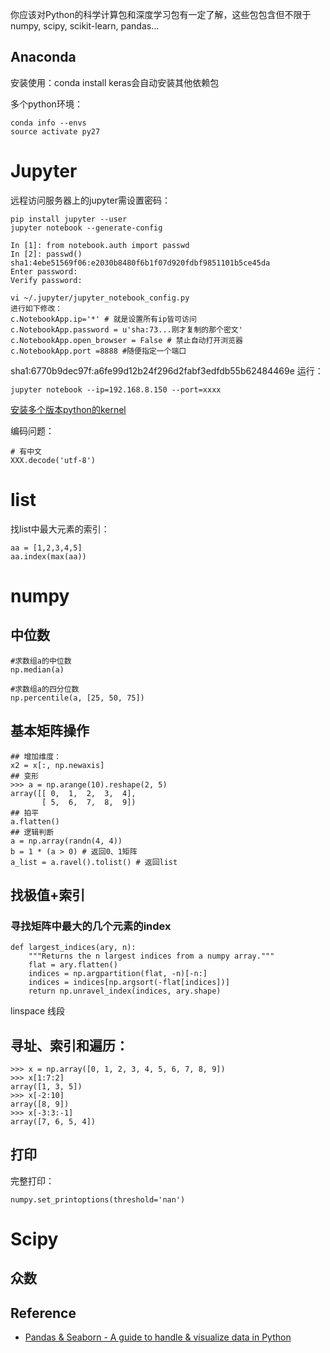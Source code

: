 你应该对Python的科学计算包和深度学习包有一定了解，这些包包含但不限于numpy, scipy, scikit-learn, pandas...

## Anaconda

安装使用：conda install keras会自动安装其他依赖包

多个python环境：

```
conda info --envs
source activate py27
```



# Jupyter

远程访问服务器上的jupyter需设置密码：

```
pip install jupyter --user
jupyter notebook --generate-config

In [1]: from notebook.auth import passwd
In [2]: passwd() sha1:4ebe51569f06:e2030b8480f6b1f07d920fdbf9851101b5ce45da
Enter password: 
Verify password: 

vi ~/.jupyter/jupyter_notebook_config.py
进行如下修改：
c.NotebookApp.ip='*' # 就是设置所有ip皆可访问
c.NotebookApp.password = u'sha:73...刚才复制的那个密文'
c.NotebookApp.open_browser = False # 禁止自动打开浏览器
c.NotebookApp.port =8888 #随便指定一个端口
```

sha1:6770b9dec97f:a6fe99d12b24f296d2fabf3edfdb55b62484469e
运行：
```
jupyter notebook --ip=192.168.8.150 --port=xxxx
```
[安装多个版本python的kernel][1]

编码问题：

```
# 有中文
XXX.decode('utf-8')
```


# list

找list中最大元素的索引：

```
aa = [1,2,3,4,5]
aa.index(max(aa))
```

# numpy

## 中位数

```
#求数组a的中位数
np.median(a)

#求数组a的四分位数
np.percentile(a, [25, 50, 75])
```

## 基本矩阵操作 


```
## 增加维度：
x2 = x[:, np.newaxis]
## 变形
>>> a = np.arange(10).reshape(2, 5)
array([[ 0,  1,  2,  3,  4],
       [ 5,  6,  7,  8,  9])
## 拍平
a.flatten()
## 逻辑判断
a = np.array(randn(4, 4))
b = 1 * (a > 0) # 返回0、1矩阵
a_list = a.ravel().tolist() # 返回list
```
## 找极值+索引
### 寻找矩阵中最大的几个元素的index

```
def largest_indices(ary, n):
    """Returns the n largest indices from a numpy array."""
    flat = ary.flatten()
    indices = np.argpartition(flat, -n)[-n:]
    indices = indices[np.argsort(-flat[indices])]
    return np.unravel_index(indices, ary.shape)
```

linspace 线段

## 寻址、索引和遍历：

```
>>> x = np.array([0, 1, 2, 3, 4, 5, 6, 7, 8, 9])
>>> x[1:7:2]
array([1, 3, 5])
>>> x[-2:10]
array([8, 9])
>>> x[-3:3:-1]
array([7, 6, 5, 4])
```

## 打印

完整打印：

```
numpy.set_printoptions(threshold='nan')
```

# Scipy

## 众数

## Reference

- [Pandas & Seaborn - A guide to handle & visualize data in Python][2]


  [1]: https://www.jianshu.com/p/e140c5c97938
  [2]: https://tryolabs.com/blog/2017/03/16/pandas-seaborn-a-guide-to-handle-visualize-data-elegantly/